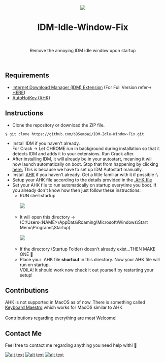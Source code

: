 <div align = "center">
<img src = "https://i.imgur.com/PfM6zqI.png"/>
</div>

<h1 align="center"> IDM-Idle-Window-Fix</h1><br>
<p align ="center">Remove the annoying IDM idle window upon startup</p><br>

## Requirements

-   [Internet Download Manager (IDM) Extension](internetdownloadmanager.com) (For Full Version refer-> [HERE](https://github.com/bBSempai/IDM-Idle-Window-Fix/tree/master/IDM))
- [AutoHotKey (AHK)](https://www.autohotkey.com)

## Instructions 

- Clone the repository or download the ZIP file.

```$ git clone https://github.com/bBSempai/IDM-Idle-Window-Fix.git```

- Install IDM if you haven't already.<br>For Crack -> Let CHROME run in background during installation so that it detects IDM and adds it to your extensions. Run Crack after.
- After installing IDM, it will already be in your autostart, meaning it will now launch automatically on boot. Stop that from happening by clicking [here.](https://www.betterhostreview.com/stop-programs-from-launching-automatically-windows-10.html) This is because we have to set up IDM Autostart manually.
- Install [AHK](https://www.autohotkey.com) if you haven't already. Get a little familiar with it if possible :\
- Setup your AHK file according to the details provided in the [.AHK file](https://github.com/bBSempai/IDM-Idle-Window-Fix/blob/master/idm.ahk)
- Set your AHK file to run automatically on startup everytime you boot. If you already don't know how then just follow these instructions:
  - RUN shell:startup<br><br>
  <img src = "https://i.imgur.com/Umr4unL.jpeg" /><br><br>
  - It will open this directory -> (C:\Users\<NAME>\AppData\Roaming\Microsoft\Windows\Start Menu\Programs\Startup)<br><br>
  <img src = "https://i.imgur.com/EY22e9A.png"/><br><br>
  - If the directory (Startup Folder) doesn't already exist...THEN MAKE ONE 🙂
  - Place your .AHK file **shortcut** in this directory. Now your AHK file will run on startup.<br>
VOILA! It should work now check it out yourself by restarting your setup!
  
## Contributions

AHK is not supported in MacOS as of now. There is something called [Keyboard Maestro](http://www.keyboardmaestro.com/main/) which works for MacOS similar to AHK.<br><br>Contributions regarding everything are most Welcome!

## Contact Me

Feel free to contact me regarding anything you need help with! 🤍<br>

[![alt text][1.1]][1]
[![alt text][1.2]][2]
[![alt text][1.3]][3] 

[1.1]:https://i.imgur.com/Ko37Ix0.png
[1.2]:https://i.imgur.com/IJhO9la.png 
[1.3]:https://i.imgur.com/V7Bifan.png
  
[1]:http://www.twitter.com/bB_Sempai
[2]:https://instagram.com/_bhavya8083
[3]:mailto:bbwhacker0805@gmail.com
